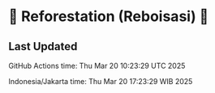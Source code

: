 
# 🌳 Reforestation (Reboisasi) 🌲

## Last Updated

GitHub Actions time: Thu Mar 20 10:23:29 UTC 2025

Indonesia/Jakarta time: Thu Mar 20 17:23:29 WIB 2025
